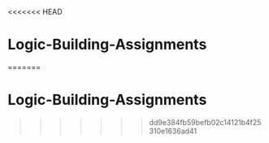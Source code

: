 <<<<<<< HEAD
# Logic-Building-Assignments

=======
# Logic-Building-Assignments
>>>>>>> dd9e384fb59befb02c14121b4f25310e1636ad41

